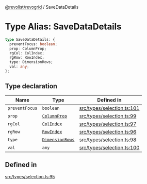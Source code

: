 [@revolist/revogrid](README.md) / SaveDataDetails

# Type Alias: SaveDataDetails

```ts
type SaveDataDetails: {
  preventFocus: boolean;
  prop: ColumnProp;
  rgCol: ColIndex;
  rgRow: RowIndex;
  type: DimensionRows;
  val: any;
};
```

## Type declaration

| Name | Type | Defined in |
| ------ | ------ | ------ |
| `preventFocus` | `boolean` | [src/types/selection.ts:101](https://github.com/revolist/revogrid/blob/69d5bd9cb55a69f54242342681dca616def73994/src/types/selection.ts#L101) |
| `prop` | [`ColumnProp`](TypeAlias.ColumnProp.md) | [src/types/selection.ts:99](https://github.com/revolist/revogrid/blob/69d5bd9cb55a69f54242342681dca616def73994/src/types/selection.ts#L99) |
| `rgCol` | [`ColIndex`](TypeAlias.ColIndex.md) | [src/types/selection.ts:97](https://github.com/revolist/revogrid/blob/69d5bd9cb55a69f54242342681dca616def73994/src/types/selection.ts#L97) |
| `rgRow` | [`RowIndex`](TypeAlias.RowIndex.md) | [src/types/selection.ts:96](https://github.com/revolist/revogrid/blob/69d5bd9cb55a69f54242342681dca616def73994/src/types/selection.ts#L96) |
| `type` | [`DimensionRows`](TypeAlias.DimensionRows.md) | [src/types/selection.ts:98](https://github.com/revolist/revogrid/blob/69d5bd9cb55a69f54242342681dca616def73994/src/types/selection.ts#L98) |
| `val` | `any` | [src/types/selection.ts:100](https://github.com/revolist/revogrid/blob/69d5bd9cb55a69f54242342681dca616def73994/src/types/selection.ts#L100) |

## Defined in

[src/types/selection.ts:95](https://github.com/revolist/revogrid/blob/69d5bd9cb55a69f54242342681dca616def73994/src/types/selection.ts#L95)
